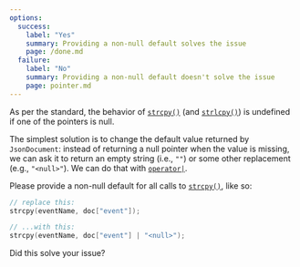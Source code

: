 ```yaml
---
options:
  success:
    label: "Yes"
    summary: Providing a non-null default solves the issue
    page: /done.md
  failure:
    label: "No"
    summary: Providing a non-null default doesn't solve the issue
    page: pointer.md
---
```


As per the standard, the behavior of [`strcpy()`](https://en.cppreference.com/w/c/string/byte/strcpy) (and [`strlcpy()`](https://en.wikibooks.org/wiki/C_Programming/C_Reference/nonstandard/strlcpy)) is undefined if one of the pointers is null.

The simplest solution is to change the default value returned by `JsonDocument`: instead of returning a null pointer when the value is missing, we can ask it to return an empty string (i.e., `""`) or some other replacement (e.g., `"<null>"`). We can do that with [`operator|`](/v6/api/jsonvariant/or/).

Please provide a non-null default for all calls to [`strcpy()`](https://en.cppreference.com/w/c/string/byte/strcpy), like so:

```c++
// replace this:
strcpy(eventName, doc["event"]);

// ...with this:
strcpy(eventName, doc["event"] | "<null>");
```

Did this solve your issue?
